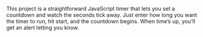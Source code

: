 This project is a straightforward JavaScript timer that lets you set a countdown and watch the seconds tick away. 
Just enter how long you want the timer to run, hit start, and the countdown begins. When time’s up, you’ll get an alert letting you know.
